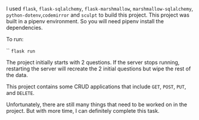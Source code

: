 I used `flask`, `flask-sqlalchemy`, `flask-marshmallow`, `marshmallow-sqlalchemy`, `python-dotenv`,`codemirror` and `sculpt` to build this project.
This project was built in a pipenv environment. So you will need pipenv install the dependencies.

To run:

``
`flask run`

The project initially starts with 2 questions. If the server stops running, restarting the server will recreate the 2 initial questions but wipe the rest of the data.

This project contains some CRUD applications that include `GET`, `POST`, `PUT`, and `DELETE`.

Unfortunately, there are still many things that need to be worked on in the project. But with more time, I can definitely complete this task. 